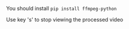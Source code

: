 You should install 
```pip install ffmpeg-python```

Use key 's' to stop viewing the processed video